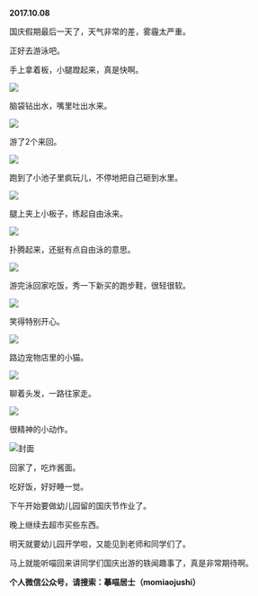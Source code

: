 
          
**2017.10.08**

国庆假期最后一天了，天气非常的差，雾霾太严重。

正好去游泳吧。

手上拿着板，小腿蹬起来，真是快啊。


![](http://wx3.sinaimg.cn/large/627d9660ly1fkaqvbkro2j20yg0mz79s.jpg)


脑袋钻出水，嘴里吐出水来。


![](http://wx3.sinaimg.cn/large/627d9660ly1fkaqvh3uvjj20yg0mzdkb.jpg)


游了2个来回。


![](http://wx3.sinaimg.cn/large/627d9660ly1fkaqv3l79aj20yg0mzgr0.jpg)


跑到了小池子里疯玩儿，不停地把自己砸到水里。


![](http://wx3.sinaimg.cn/large/627d9660ly1fkaqvge31cj20yg0mzwky.jpg)


腿上夹上小板子，练起自由泳来。


![](http://wx3.sinaimg.cn/large/627d9660ly1fkaqv085ifj20yg0mzagt.jpg)


扑腾起来，还挺有点自由泳的意思。


![](http://wx3.sinaimg.cn/large/627d9660ly1fkaqvgrohmj20yg0mztez.jpg)


游完泳回家吃饭，秀一下新买的跑步鞋，很轻很软。


![](http://wx3.sinaimg.cn/large/627d9660ly1fkaquwj6wdj20yg0mzte0.jpg)


笑得特别开心。


![](http://wx3.sinaimg.cn/large/627d9660ly1fkaqv9shw8j20yg0mzjv2.jpg)


路边宠物店里的小猫。


![](http://wx3.sinaimg.cn/large/627d9660ly1fkaqvhace2j20yg0mzq6d.jpg)


聊着头发，一路往家走。


![](http://wx3.sinaimg.cn/large/627d9660ly1fkaqveupp0j20yg0mz78s.jpg)


很精神的小动作。


![](http://wx3.sinaimg.cn/large/627d9660ly1fkaqvdu4qlj20yg0mztde.jpg)封面


回家了，吃炸酱面。

吃好饭，好好睡一觉。

下午开始要做幼儿园留的国庆节作业了。

晚上继续去超市买些东西。

明天就要幼儿园开学啦，又能见到老师和同学们了。

马上就能听喵回来讲同学们国庆出游的轶闻趣事了，真是非常期待啊。


**个人微信公众号，请搜索：摹喵居士（momiaojushi）**

        